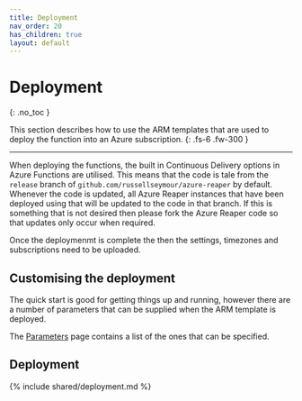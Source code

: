 ```yaml
---
title: Deployment
nav_order: 20
has_children: true
layout: default
---
```


# Deployment
{: .no_toc }

This section describes how to use the ARM templates that are used to deploy the function into an Azure subscription.
{: .fs-6 .fw-300 }

---

When deploying the functions, the built in Continuous Delivery options in Azure Functions are utilised. This means that the code is tale from the `release` branch of `github.com/russellseymour/azure-reaper` by default. Whenever the code is updated, all Azure Reaper instances that have been deployed using that will be updated to the code in that branch. If this is something that is not desired then please fork the Azure Reaper code so that updates only occur when required.

Once the deploymenmt is complete the then the settings, timezones and subscriptions need to be uploaded.

## Customising the deployment

The quick start is good for getting things up and running, however there are a number of parameters that can be supplied when the ARM template is deployed.

The [Parameters](./parameters) page contains a list of the ones that can be specified.

## Deployment

{% include shared/deployment.md %}
